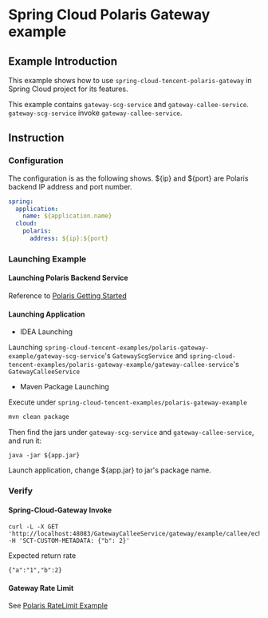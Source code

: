 # Spring Cloud Polaris Gateway example

## Example Introduction

This example shows how to use ```spring-cloud-tencent-polaris-gateway``` in Spring Cloud project for its features.

This example contains ```gateway-scg-service``` and ```gateway-callee-service```. ```gateway-scg-service``` invoke ```gateway-callee-service```.

## Instruction

### Configuration

The configuration is as the following shows. ${ip} and ${port} are Polaris backend IP address and port number.

```yaml
spring:
  application:
    name: ${application.name}
  cloud:
    polaris:
      address: ${ip}:${port}
```

### Launching Example

#### Launching Polaris Backend Service

Reference to [Polaris Getting Started](https://github.com/PolarisMesh/polaris#getting-started)

#### Launching Application

- IDEA Launching

Launching ```spring-cloud-tencent-examples/polaris-gateway-example/gateway-scg-service```'s ```GatewayScgService``` and ```spring-cloud-tencent-examples/polaris-gateway-example/gateway-callee-service```'s ```GatewayCalleeService```

- Maven Package Launching

Execute under ```spring-cloud-tencent-examples/polaris-gateway-example```

```sh
mvn clean package
```

Then find the jars under ```gateway-scg-service``` and ```gateway-callee-service```, and run it:

```
java -jar ${app.jar}
```

Launch application, change ${app.jar} to jar's package name.

### Verify

#### Spring-Cloud-Gateway Invoke

```shell
curl -L -X GET 'http://localhost:48083/GatewayCalleeService/gateway/example/callee/echo' -H 'SCT-CUSTOM-METADATA: {"b": 2}'
```

Expected return rate

```
{"a":"1","b":2}
```

#### Gateway Rate Limit

See [Polaris RateLimit Example](../polaris-ratelimit-example/README.md)


